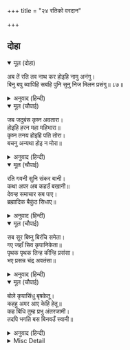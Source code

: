 +++
title = "२४ रतिको वरदान"

+++


## दोहा


<details open><summary>मूल (दोहा)</summary>

अब तें रति तव नाथ कर होइहि नामु अनंगु।  
बिनु बपु ब्यापिहि सबहि पुनि सुनु निज मिलन प्रसंगु॥ ८७॥
</details>

<details><summary>अनुवाद (हिन्दी)</summary>

हे रति! अबसे तेरे स्वामीका नाम अनङ्ग होगा। वह बिना ही शरीरके सबको व्यापेगा। अब तू अपने पतिसे मिलनेकी बात सुन॥ ८७॥
</details>

<details open><summary>मूल (चौपाई)</summary>

जब जदुबंस कृष्न अवतारा।  
होइहि हरन महा महिभारा॥  
कृष्न तनय होइहि पति तोरा।  
बचनु अन्यथा होइ न मोरा॥
</details>

<details><summary>अनुवाद (हिन्दी)</summary>

जब पृथ्वीके बड़े भारी भारको उतारनेके लिये यदुवंशमें श्रीकृष्णका अवतार होगा, तब तेरा पति उनके पुत्र (प्रद्युम्न) के रूपमें उत्पन्न होगा। मेरा यह वचन अन्यथा नहीं होगा॥ १॥
</details>

<details open><summary>मूल (चौपाई)</summary>

रति गवनी सुनि संकर बानी।  
कथा अपर अब कहउँ बखानी॥  
देवन्ह समाचार सब पाए।  
ब्रह्मादिक बैकुंठ सिधाए॥
</details>

<details><summary>अनुवाद (हिन्दी)</summary>

शिवजीके वचन सुनकर रति चली गयी। अब दूसरी कथा बखानकर (विस्तारसे) कहता हूँ। ब्रह्मादि देवताओंने ये सब समाचार सुने तो वे वैकुण्ठको चले॥ २॥
</details>

<details open><summary>मूल (चौपाई)</summary>

सब सुर बिष्नु बिरंचि समेता।  
गए जहाँ सिव कृपानिकेता॥  
पृथक पृथक तिन्ह कीन्हि प्रसंसा।  
भए प्रसन्न चंद्र अवतंसा॥
</details>

<details><summary>अनुवाद (हिन्दी)</summary>

फिर वहाँसे विष्णु और ब्रह्मासहित सब देवता वहाँ गये जहाँ कृपाके धाम शिवजी थे। उन सबने शिवजीकी अलग-अलग स्तुति की, तब शशिभूषण शिवजी प्रसन्न हो गये॥ ३॥
</details>

<details open><summary>मूल (चौपाई)</summary>

बोले कृपासिंधु बृषकेतू।  
कहहु अमर आए केहि हेतू॥  
कह बिधि तुम्ह प्रभु अंतरजामी।  
तदपि भगति बस बिनवउँ स्वामी॥
</details>

<details><summary>अनुवाद (हिन्दी)</summary>

कृपाके समुद्र शिवजी बोले—हे देवताओ! कहिये, आप किसलिये आये हैं? ब्रह्माजीने कहा—हे प्रभो! आप अन्तर्यामी हैं, तथापि हे स्वामी! भक्तिवश मैं आपसे विनती करता हूँ॥ ४॥
</details>

<details><summary>Misc Detail</summary>


</details>
